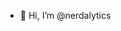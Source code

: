 - 👋 Hi, I’m @nerdalytics

<!---
nerdalytics/nerdalytics is a ✨ special ✨ repository because its `README.md` (this file) appears on your GitHub profile.
You can click the Preview link to take a look at your changes.
--->
